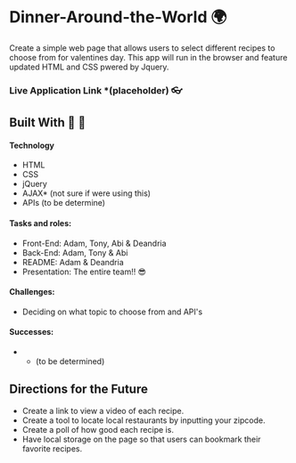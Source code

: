 # Dinner-Around-the-World 🌍
Create a simple web page that allows users to select different recipes to choose from for valentines day. This app will run in the browser and feature updated HTML and CSS pwered by Jquery.

### Live Application Link *(placeholder) 👓

## Built With 🔨 🧰
#### Technology
- HTML
- CSS
- jQuery
- AJAX* (not sure if were using this)
- APIs (to be determine)

#### Tasks and roles:
- Front-End: Adam, Tony, Abi & Deandria
- Back-End: Adam, Tony & Abi 
- README: Adam & Deandria
- Presentation: The entire team!! 😎
#### Challenges: 
  - Deciding on what topic to choose from and API's

#### Successes:
  - * (to be determined)

## Directions for the Future
- Create a link to view a video of each recipe.
- Create a tool to locate local restaurants by inputting your zipcode. 
- Create a poll of how good each recipe is.
- Have local storage on the page so that users can bookmark their favorite recipes.  

